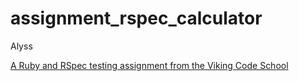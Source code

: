 # assignment_rspec_calculator

Alyss

[A Ruby and RSpec testing assignment from the Viking Code School](http://www.vikingcodeschool.com)
